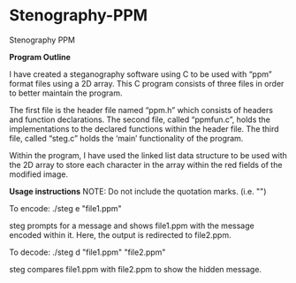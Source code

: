 # Stenography-PPM
Stenography PPM

<b>Program Outline</b> 

I have created a steganography software using C to be used with “ppm” format files using a 2D array. 
This C program consists of three files in order to better maintain the program.

The first file is the header file named “ppm.h” which consists of headers and function declarations.
The second file, called “ppmfun.c”, holds the implementations to the declared functions within the header file.
The third file, called “steg.c” holds the ‘main’ functionality of the program. 

Within the program, I have used the linked list data structure to be used with the 2D array to store each character in the array within the red fields of the modified image. 

<b>Usage instructions</b>
NOTE: Do not include the quotation marks. (i.e. "")

To encode: ./steg e "file1.ppm"

steg prompts for a message and shows  file1.ppm with the message encoded within it. 
Here, the output is redirected to file2.ppm.

To decode: ./steg d "file1.ppm" "file2.ppm"

steg compares file1.ppm with file2.ppm to show the hidden message.
